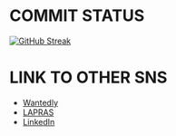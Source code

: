 # COMMIT STATUS
[![GitHub Streak](https://github-readme-streak-stats.herokuapp.com?user=yuya0405)](https://git.io/streak-stats)

# LINK TO OTHER SNS
- [Wantedly](https://www.wantedly.com/id/oh884U8)
- [LAPRAS](https://lapras.com/public/oh884U8)
- [LinkedIn](https://www.linkedin.com/in/yuya-ohbayashi/)
